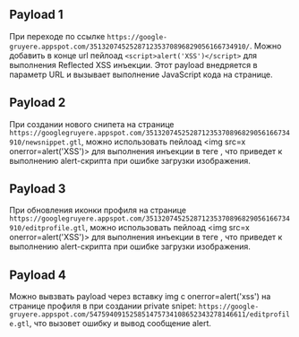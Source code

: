 ## Payload 1

При переходе по ссылке `https://google-gruyere.appspot.com/351320745252871235370896829056166734910/`. Можно добавить в конце url пейлоад `<script>alert('XSS')</script>` для выполнения Reflected XSS инъекции. Этот payload внедряется в параметр URL и вызывает выполнение JavaScript кода на странице.

## Payload 2

При создании нового снипета на странице `https://googlegruyere.appspot.com/351320745252871235370896829056166734910/newsnippet.gtl`, можно использовать пейлоад <img src=x onerror=alert('XSS')>  для выполнения инъекции в теге <img>, что приведет к выполнению alert-скрипта при ошибке загрузки изображения.

## Payload 3

При обновления иконки профиля на странице `https://googlegruyere.appspot.com/351320745252871235370896829056166734910/editprofile.gtl`, можно использовать пейлоад <img src=x onerror=alert('XSS')>  для выполнения инъекции в теге <img>, что приведет к выполнению alert-скрипта при ошибке загрузки изображения.

## Payload 4

Можно вывзвать payload через вставку img c onerror=alert('xss') на странице профиля в при создании private snipet: `https://google-gruyere.appspot.com/547594091525851475734108652343278146611/editprofile.gtl`, что вызовет ошибку и вывод сообщение alert.

